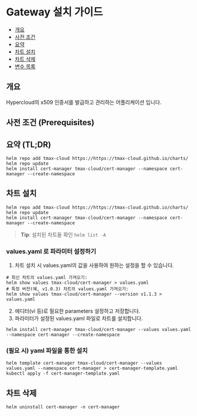 <!--- app-name: Cert-manager -->

# Gateway 설치 가이드
- [개요](#개요)
- [사전 조건](#사전-조건-(Prerequisites))
- [요약](#요약-(TL;DR))
- [차트 설치](#차트-설치)
- [차트 삭제](#차트-삭제)
- [변수 목록](#변수-목록-(Parameters))

## 개요
Hypercloud의 x509 인증서를 발급하고 관리하는 어플리케이션 입니다. 

## 사전 조건 (Prerequisites)

## 요약 (TL;DR)
```shell
helm repo add tmax-cloud https://https://tmax-cloud.github.io/charts/
helm repo update
helm install cert-manager tmax-cloud/cert-manager --namespace cert-manager --create-namespace
```

## 차트 설치
```shell
helm repo add tmax-cloud https://https://tmax-cloud.github.io/charts/
helm repo update
helm install cert-manager tmax-cloud/cert-manager --namespace cert-manager --create-namespace
```
> **Tip**: 설치된 차트들 확인 `helm list -A`
### values.yaml 로 파라미터 설정하기
1. 차트 설치 시 values.yaml의 값을 사용하여 원하는 설정을 할 수 있습니다.
```shell
# 최신 차트의 values.yaml 가져오기: 
helm show values tmax-cloud/cert-manager > values.yaml
# 특정 버전(예, v1.0.3) 차트의 values.yaml 가져오기: 
helm show values tmax-cloud/cert-manager --version v1.1.3 > values.yaml
```
2. 에디터(vi 등)로 필요한 parameters 설정하고 저장합니다.
3. 파라미터가 설정된 values.yaml 파일로 차트를 설치합니다.
```shell
helm install cert-manager tmax-cloud/cert-manager --values values.yaml --namespace cert-manager --create-namespace
```

### (필요 시) yaml 파일을 통한 설치
```shell
helm template cert-manager tmax-cloud/cert-manager --values values.yaml --namespace cert-manager > cert-manager-template.yaml
kubectl apply -f cert-manager-template.yaml
```

## 차트 삭제
```shell
helm uninstall cert-manager -n cert-manager
```